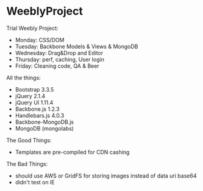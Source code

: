 # WeeblyProject
Trial Weebly Project:

- Monday:  CSS/DOM
- Tuesday: Backbone Models & Views & MongoDB
- Wednesday: Drag&Drop and Editor
- Thursday: perf, caching, User login
- Friday: Cleaning code, QA & Beer


All the things:

- Bootstrap 3.3.5
- jQuery 2.1.4
- jQuery UI 1.11.4
- Backbone.js 1.2.3
- Handlebars.js 4.0.3
- Backbone-MongoDB.js
- MongoDB (mongolabs)


The Good Things:

- Templates are pre-compiled for CDN cashing


The Bad Things:

- should use AWS or GridFS for storing images instead of data uri base64
- didn't test on IE
